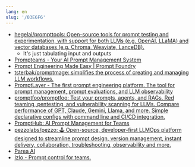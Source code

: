 ```yaml
---
lang: en
slug: '/03E6F6'
---
```


- [hegelai/prompttools: Open-source tools for prompt testing and experimentation, with support for both LLMs (e.g. OpenAI, LLaMA) and vector databases (e.g. Chroma, Weaviate, LanceDB).](https://github.com/hegelai/prompttools)
  - It's just tabulating input and outputs
- [Prompteams - Your AI Prompt Management System](https://www.prompteams.com/)
- [Prompt Engineering Made Easy | Prompt Foundry](https://www.promptfoundry.ai/)
- [tsterbak/promptmage: simplifies the process of creating and managing LLM workflows.](https://github.com/tsterbak/promptmage)
- [PromptLayer - The first prompt engineering platform. The tool for prompt management, prompt evaluations, and LLM observability](https://www.promptlayer.com/)
- [promptfoo/promptfoo: Test your prompts, agents, and RAGs. Red teaming, pentesting, and vulnerability scanning for LLMs. Compare performance of GPT, Claude, Gemini, Llama, and more. Simple declarative configs with command line and CI/CD integration.](https://github.com/promptfoo/promptfoo)
- [PromptHub: AI Prompt Management for Teams](https://www.prompthub.us/)
- [pezzolabs/pezzo: 🕹️ Open-source, developer-first LLMOps platform designed to streamline prompt design, version management, instant delivery, collaboration, troubleshooting, observability and more.](https://github.com/pezzolabs/pezzo)
- [Parea AI](https://www.parea.ai/)
- [Izlo - Prompt control for teams.](https://getizlo.com/)
